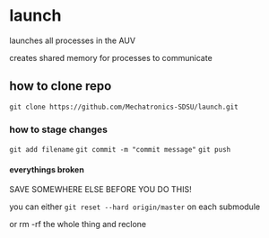 # launch

launches all processes in the AUV

creates shared memory for processes to communicate


## how to clone repo
`git clone https://github.com/Mechatronics-SDSU/launch.git`


### how to stage changes
`git add filename`
`git commit -m "commit message"`
`git push`

#### everythings broken

SAVE SOMEWHERE ELSE BEFORE YOU DO THIS!

you can either 
`git reset --hard origin/master`
on each submodule

or rm -rf the whole thing and reclone


